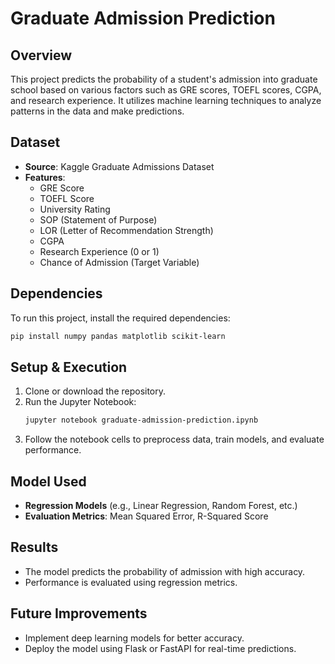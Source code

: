 # Graduate Admission Prediction

## Overview
This project predicts the probability of a student's admission into graduate school based on various factors such as GRE scores, TOEFL scores, CGPA, and research experience. It utilizes machine learning techniques to analyze patterns in the data and make predictions.

## Dataset
- **Source**: Kaggle Graduate Admissions Dataset
- **Features**:
  - GRE Score
  - TOEFL Score
  - University Rating
  - SOP (Statement of Purpose)
  - LOR (Letter of Recommendation Strength)
  - CGPA
  - Research Experience (0 or 1)
  - Chance of Admission (Target Variable)

## Dependencies
To run this project, install the required dependencies:
```bash
pip install numpy pandas matplotlib scikit-learn
```

## Setup & Execution
1. Clone or download the repository.
2. Run the Jupyter Notebook:
   ```bash
   jupyter notebook graduate-admission-prediction.ipynb
   ```
3. Follow the notebook cells to preprocess data, train models, and evaluate performance.

## Model Used
- **Regression Models** (e.g., Linear Regression, Random Forest, etc.)
- **Evaluation Metrics**: Mean Squared Error, R-Squared Score

## Results
- The model predicts the probability of admission with high accuracy.
- Performance is evaluated using regression metrics.

## Future Improvements
- Implement deep learning models for better accuracy.
- Deploy the model using Flask or FastAPI for real-time predictions.
